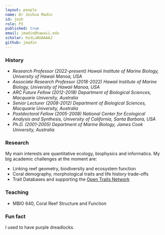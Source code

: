 ```yaml
---
layout: people
name: Dr Joshua Madin
id: josh
role: PI
published: true
email: jmadin@hawaii.edu
scholar: ho3LuBUAAAAJ
github: jmadin
---
```


### History

- *Research Professor (2022-present) Hawaii Institute of Marine Biology, University of Hawaii Manoa, USA*
- *Associate Research Professor (2018-2022) Hawaii Institute of Marine Biology, University of Hawaii Manoa, USA*
- *ARC Future Fellow (2012-2018) Department of Biological Sciences, Macquarie University, Australia*
- *Senior Lecturer (2008-2012) Department of Biological Sciences, Macquarie University, Australia*
- *Postdoctoral Fellow (2005-2008) National Center for Ecological Analysis and Synthesis, University of California, Santa Barbara, USA*
- *Ph.D. (2001-2005) Department of Marine Biology, James Cook University, Australia*

### Research

My main interests are quantitative ecology, biophysics and informatics. My big academic challenges at the moment are:

- Linking reef geometry, biodiversity and ecosystem function
- Coral demography, morphological traits and life history trade-offs
- Trait Databases and supporting the [Open Traits Network](https://opentraits.org)

### Teaching

- MBIO 640, Coral Reef Structure and Function

### Fun fact

I used to have purple dreadlocks.
